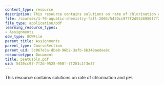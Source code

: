 ```yaml
---
content_type: resource
description: This resource contains solutions on rate of chlorination and pH.
file: /courses/1-76-aquatic-chemistry-fall-2005/5420cc977f2d9528950f7f251c1f3e37_pset6soln.pdf
file_type: application/pdf
learning_resource_types:
- Assignments
ocw_type: OCWFile
parent_title: Assignments
parent_type: CourseSection
parent_uid: 5c067e5a-dbe8-96b2-3afb-6b348aedee8c
resourcetype: Document
title: pset6soln.pdf
uid: 5420cc97-7f2d-9528-950f-7f251c1f3e37
---
```

This resource contains solutions on rate of chlorination and pH.

